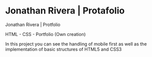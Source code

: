 # Jonathan Rivera | Protafolio
Jonathan Rivera | Protfolio

HTML - CSS - Portfolio (Own creation)

In this project you can see the handling of mobile first as well as the implementation of basic structures of HTML5 and CSS3
